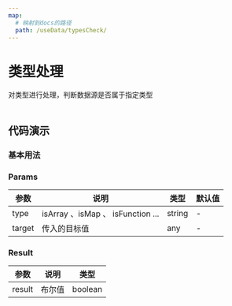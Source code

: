 ```yaml
---
map:
  # 映射到docs的路径
  path: /useData/typesCheck/
---
```


# 类型处理

对类型进行处理，判断数据源是否属于指定类型
<br />
<br />

## 代码演示

### 基本用法

<demo src="./demo/demo.vue"
  language="vue"
  title="基本用法"
  desc="判断类型">
</demo>

### Params

| 参数         | 说明                     | 类型      | 默认值  |
| ------------ | ------------------------ | --------- | ------- |
| type | isArray 、isMap 、 isFunction ...| string | - |
| target | 传入的目标值| any | - |

### Result

| 参数    | 说明     | 类型      |
| ------- | -------- | --------- |
| result   | 布尔值   | boolean |



